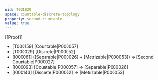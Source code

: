 ```yaml
---
uid: T021829
space: countable-discrete-topology
property: second-countable
value: true
---
```

[[Proof]]

* [T000159] [Countable|P000057]
* [T000029] [Discrete|P000052]
* [I000061] ([Separable|P000026] + [Metrizable|P000053]) => [Second Countable|P000027]
* [I000093] [Countable|P000057] => [Separable|P000026]
* [I000143] [Discrete|P000052] => [Metrizable|P000053]


